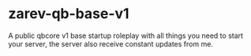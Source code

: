 # zarev-qb-base-v1
A public qbcore v1 base startup roleplay with all things you need to start your server, the server also receive constant updates from me. 
